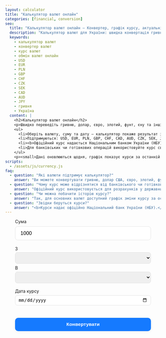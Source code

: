 ```yaml
---
layout: calculator
title: "Калькулятор валют онлайн"
categories: [financial, conversion]
seo:
  title: "Калькулятор валют онлайн — Конвертер, графік курсу, актуальні розрахунки | kalkulator.com.ua"
  description: "Калькулятор валют для України: швидка конвертація гривні, долара, євро, злотого, фунта та інших валют. Оперативний розрахунок, історія і графік курсу, офіційні джерела."
  keywords:
    - калькулятор валют
    - конвертер валют
    - курс валют
    - обмін валют онлайн
    - USD
    - EUR
    - PLN
    - GBP
    - CHF
    - CZK
    - SEK
    - CAD
    - AUD
    - JPY
    - гривня
    - Україна
  content: |
    <h2>Калькулятор валют онлайн</h2>
    <p>Швидко переведіть гривню, долар, євро, злотий, фунт, єну та інші популярні валюти онлайн. Калькулятор розраховує суму автоматично та показує графік зміни курсу за останній місяць.</p>
    <ul>
      <li>Оберіть валюту, суму та дату — калькулятор покаже результат і динаміку курсу.</li>
      <li>Підтримуються: USD, EUR, PLN, GBP, CHF, CAD, AUD, CZK, SEK, JPY.</li>
      <li><b>Офіційний курс надається Національним банком України (НБУ).</b></li>
      <li>Для банківських чи готівкових операцій використовуйте курс свого банку.</li>
    </ul>
    <p><small>Дані оновлюються щодня, графік показує курси за останній місяць.</small></p>
scripts:
  - /assets/js/currency.js
faq:
  - question: "Які валюти підтримує калькулятор?"
    answer: "Ви можете конвертувати гривню, долар США, євро, злотий, фунт стерлінгів, франк, долар Канади, Австралії, чеську та шведську крони, японську єну."
  - question: "Чому курс може відрізнятися від банківського чи готівкового?"
    answer: "Офіційний курс використовується для розрахунків у державних органах, але банки та обмінники можуть встановлювати свої курси."
  - question: "Чи можна побачити історію курсу?"
    answer: "Так, для основних валют доступний графік зміни курсу за останні 30 днів."
  - question: "Звідки беруться курси?"
    answer: "<b>Курси надає офіційно Національний банк України (НБУ).</b> Ми не є банком і не здійснюємо фінансових операцій."
---
```


<!-- Calculator UI: vertical selects, compact layout -->
<form id="currency-form" autocomplete="off" style="max-width:440px;margin:0 auto;">
  <label for="currency-amount" style="display:block;margin-bottom:0.5em;">Сума</label>
  <input type="number" id="currency-amount" min="0" step="any" value="1000" required style="width:100%;padding:0.7em 1em;font-size:1.18em;border-radius:9px;border:1.5px solid #e0e0e0;margin-bottom:1.1em;">

  <div style="display:flex;flex-direction:column;gap:0.4em;margin-bottom:1.2em;">
    <div>
      <label for="currency-from" style="display:block;margin-bottom:0.25em;">З</label>
      <select id="currency-from" required style="width:100%;padding:0.6em 0.8em;border-radius:8px;font-size:1em;border:1.5px solid #e0e0e0;"></select>
    </div>
    <div>
      <label for="currency-to" style="display:block;margin-bottom:0.25em;">В</label>
      <select id="currency-to" required style="width:100%;padding:0.6em 0.8em;border-radius:8px;font-size:1em;border:1.5px solid #e0e0e0;"></select>
    </div>
  </div>

  <label for="currency-date" style="display:block;margin-bottom:0.4em;">Дата курсу</label>
  <input type="date" id="currency-date" style="padding:0.45em 0.7em;font-size:1em;border-radius:8px;border:1.5px solid #e0e0e0;margin-bottom:1.2em;width:100%;">

  <button type="submit" style="margin-top:0.6em;width:100%;padding:0.8em;font-size:1.11em;border-radius:10px;background:#157aff;color:#fff;font-weight:600;border:none;box-shadow:0 2px 8px 0 rgba(60,60,60,0.07);">Конвертувати</button>
</form>
<div id="currency-result" class="result" style="margin-top:1.4em;min-height:2.2em;"></div>

<!--CHART_SPLIT-->
<!-- CHART: outside of calculator-block, fullscreen and mobile friendly -->
<div id="currency-chart-block" class="chart-card" style="margin:2.3em auto 0 auto; display:none;">
  <h3 style="margin-bottom:0.9em;text-align:center;">Графік зміни курсу</h3>
  <div class="chart-canvas-wrap">
    <canvas id="currency-chart"></canvas>
  </div>
</div>
